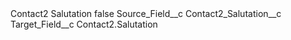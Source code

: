 <?xml version="1.0" encoding="UTF-8"?>
<CustomMetadata xmlns="http://soap.sforce.com/2006/04/metadata" xmlns:xsi="http://www.w3.org/2001/XMLSchema-instance" xmlns:xsd="http://www.w3.org/2001/XMLSchema">
    <label>Contact2 Salutation</label>
    <protected>false</protected>
    <values>
        <field>Source_Field__c</field>
        <value xsi:type="xsd:string">Contact2_Salutation__c</value>
    </values>
    <values>
        <field>Target_Field__c</field>
        <value xsi:type="xsd:string">Contact2.Salutation</value>
    </values>
</CustomMetadata>
